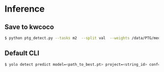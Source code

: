 # Inference
## Save to kwcoco
```bash
$ python ptg_detect.py --tasks m2  --split val  --weights /data/PTG/medical/bbn_data/M2_M3_M5_R18_v9/Model/weights/best.pt   --device 0  --project /data/PTG/medical/training/yolo_object_detector/detect/  --name bbn_model_m2_m3_m5_r18_v9  --save-img
```

## Default CLI
```bash
$ yolo detect predict model=<path_to_best.pt> project=<string_id> conf=<threshold> source=<path_to_image>
```
